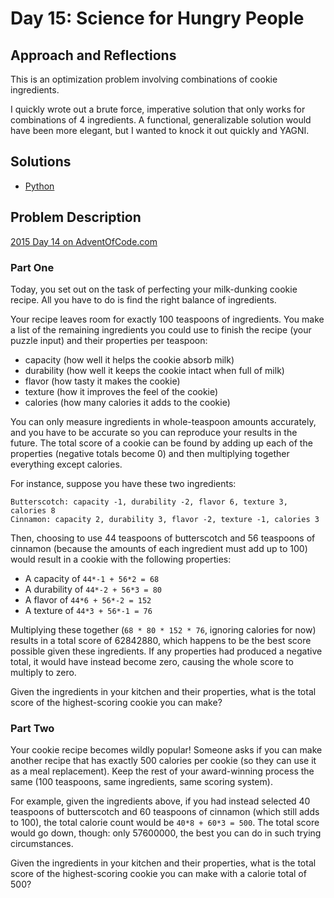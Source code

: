 # Day 15: Science for Hungry People

## Approach and Reflections

This is an optimization problem involving combinations of cookie ingredients.

I quickly wrote out a brute force, imperative solution that only works for
combinations of 4 ingredients. A functional, generalizable solution would
have been more elegant, but I wanted to knock it out quickly and YAGNI.

## Solutions

- [Python](../python2015/aoc/day14.py)

## Problem Description

[2015 Day 14 on AdventOfCode.com](https://adventofcode.com/2015/day/14)

### Part One

Today, you set out on the task of perfecting your milk-dunking cookie recipe.
All you have to do is find the right balance of ingredients.

Your recipe leaves room for exactly 100 teaspoons of ingredients. You make
a list of the remaining ingredients you could use to finish the recipe (your
puzzle input) and their properties per teaspoon:

- capacity (how well it helps the cookie absorb milk)
- durability (how well it keeps the cookie intact when full of milk)
- flavor (how tasty it makes the cookie)
- texture (how it improves the feel of the cookie)
- calories (how many calories it adds to the cookie)

You can only measure ingredients in whole-teaspoon amounts accurately, and you
have to be accurate so you can reproduce your results in the future. The total
score of a cookie can be found by adding up each of the properties (negative
totals become 0) and then multiplying together everything except calories.

For instance, suppose you have these two ingredients:

```
Butterscotch: capacity -1, durability -2, flavor 6, texture 3, calories 8
Cinnamon: capacity 2, durability 3, flavor -2, texture -1, calories 3
```

Then, choosing to use 44 teaspoons of butterscotch and 56 teaspoons of
cinnamon (because the amounts of each ingredient must add up to 100) would
result in a cookie with the following properties:

- A capacity of `44*-1 + 56*2 = 68`
- A durability of `44*-2 + 56*3 = 80`
- A flavor of `44*6 + 56*-2 = 152`
- A texture of `44*3 + 56*-1 = 76`

Multiplying these together (`68 * 80 * 152 * 76`, ignoring calories for now)
results in a total score of 62842880, which happens to be the best score
possible given these ingredients. If any properties had produced a negative
total, it would have instead become zero, causing the whole score to multiply
to zero.

Given the ingredients in your kitchen and their properties, what is the total
score of the highest-scoring cookie you can make?

### Part Two

Your cookie recipe becomes wildly popular! Someone asks if you can make
another recipe that has exactly 500 calories per cookie (so they can use it as
a meal replacement). Keep the rest of your award-winning process the same (100
teaspoons, same ingredients, same scoring system).

For example, given the ingredients above, if you had instead selected 40
teaspoons of butterscotch and 60 teaspoons of cinnamon (which still adds to 100),
the total calorie count would be `40*8 + 60*3 = 500`. The total score would go
down, though: only 57600000, the best you can do in such trying circumstances.

Given the ingredients in your kitchen and their properties, what is the total
score of the highest-scoring cookie you can make with a calorie total of 500?
